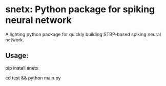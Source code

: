 # snetx: Python package for spiking neural network

A lighting python package for quickly building STBP-based spiking neural network.

## Usage:

pip install snetx

cd test && python main.py